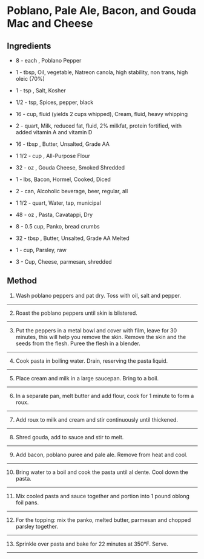 # Poblano, Pale Ale, Bacon, and Gouda Mac and Cheese

## Ingredients

- 8 - each , Poblano Pepper

- 1 - tbsp, Oil, vegetable, Natreon canola, high stability, non trans, high oleic (70%)

- 1 - tsp , Salt, Kosher

- 1/2 - tsp, Spices, pepper, black

- 16 - cup, fluid (yields 2 cups whipped), Cream, fluid, heavy whipping

- 2 - quart, Milk, reduced fat, fluid, 2% milkfat, protein fortified, with added vitamin A and vitamin D

- 16 - tbsp , Butter, Unsalted, Grade AA

- 1 1/2 - cup , All-Purpose Flour

- 32 - oz , Gouda Cheese, Smoked Shredded

- 1 - lbs, Bacon, Hormel, Cooked, Diced

- 2 - can, Alcoholic beverage, beer, regular, all

- 1 1/2 - quart, Water, tap, municipal

- 48 - oz , Pasta, Cavatappi, Dry

- 8 - 0.5 cup, Panko, bread crumbs

- 32 - tbsp , Butter, Unsalted, Grade AA Melted

- 1 - cup, Parsley, raw

- 3 - Cup, Cheese, parmesan, shredded

## Method

1. Wash poblano peppers and pat dry. Toss with oil, salt and pepper.
---
2. Roast the poblano peppers until skin is blistered.
---
3. Put the peppers in a metal bowl and cover with film, leave for 30 minutes, this will help you remove the skin. Remove the skin and the seeds from the flesh. Puree the flesh in a blender.
---
4. Cook pasta in boiling water. Drain, reserving the pasta liquid.
---
5. Place cream and milk in a large saucepan. Bring to a boil.
---
6. In a separate pan, melt butter and add flour, cook for 1 minute to form a roux.
---
7. Add roux to milk and cream and stir continuously until thickened.
---
8. Shred gouda, add to sauce and stir to melt.
---
9. Add bacon, poblano puree and pale ale. Remove from heat and cool.
---
10. Bring water to a boil and cook the pasta until al dente. Cool down the pasta.
---
11. Mix cooled pasta and sauce together and portion into 1 pound oblong foil pans.
---
12. For the topping: mix the panko, melted butter, parmesan and chopped parsley together.
---
13. Sprinkle over pasta and bake for 22 minutes at 350°F. Serve.
---

